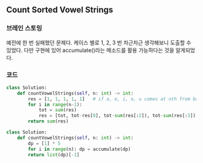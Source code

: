 ## Count Sorted Vowel Strings


### 브레인 스토밍

예전에 한 번 실패했던 문제다. 케이스 별로 1, 2, 3 번 차근차근 생각해보니 도출할 수 있었다. 다만 구현에 있어 accumulate()라는 메소드를 활용 가능하다는 것을 알게되었다. 


### 코드

```python
class Solution:
    def countVowelStrings(self, n: int) -> int:
        res = [1, 1, 1, 1, 1]   # if a, e, i, o, u comes at nth from back, how many cases?
        for i in range(n-1):
            tot = sum(res)
            res = [tot, tot-res[0], tot-sum(res[:2]), tot-sum(res[:3]), res[-1]]
        return sum(res)
```

```python
class Solution:
    def countVowelStrings(self, n: int) -> int:
        dp = [1] * 5
        for i in range(n): dp = accumulate(dp)
        return list(dp)[-1]
```
